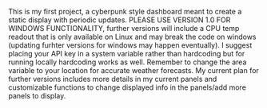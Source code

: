 This is my first project, a cyberpunk style dashboard meant to create a static display with periodic updates.
PLEASE USE VERSION 1.0 FOR WINDOWS FUNCTIONALITY, further versions will include a CPU temp readout that is only available on Linux and may break the code on windows (updating furhter versions for windows may happen eventually).
I suggest placing your API key in a system variable rather than hardcoding but for running locally hardcoding works as well.
Remember to change the area variable to your location for accurate weather forecasts.
My current plan for further versions includes more details in my current panels and customizable functions to change displayed info in the panels/add more panels to display.
